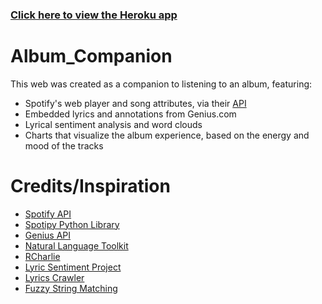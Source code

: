 ### <a href="https://album-companion.herokuapp.com/" target="_blank">Click here to view the Heroku app</a>

# Album_Companion

This web was created as a companion to listening to an album, featuring:

* Spotify's web player and song attributes, via their <a href="https://developer.spotify.com/documentation/web-api/" target="_blank">API</a>
* Embedded lyrics and annotations from Genius.com
* Lyrical sentiment analysis and word clouds
* Charts that visualize the album experience, based on the energy and mood of the tracks

# Credits/Inspiration

* <a href="https://github.com/salimzubair/lyric-sentiment" target="_blank">Spotify API</a>
* <a href="https://spotipy.readthedocs.io/en/2.12.0/#" target="_blank">Spotipy Python Library</a>
* <a href="https://docs.genius.com/" target="_blank">Genius API</a>
* <a href="https://www.nltk.org/index.html" target="_blank">Natural Language Toolkit</a>
* <a href="http://www.rcharlie.net/sentify/" target="_blank">RCharlie</a>
* <a href="https://github.com/salimzubair/lyric-sentiment" target="_blank">Lyric Sentiment Project</a>
* <a href="https://github.com/willamesoares/lyrics-crawler" target="_blank">Lyrics Crawler</a>
* <a href="https://www.datacamp.com/community/tutorials/fuzzy-string-python" target="_blank">Fuzzy String Matching</a>

